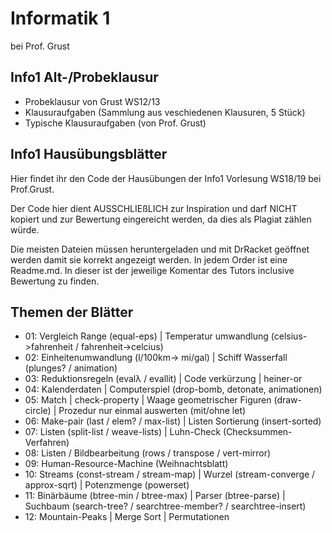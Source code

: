 # Informatik 1
bei Prof. Grust
## Info1 Alt-/Probeklausur
- Probeklausur von Grust WS12/13
- Klausuraufgaben (Sammlung aus veschiedenen Klausuren, 5 Stück)
- Typische Klausuraufgaben (von Prof. Grust)

## Info1 Hausübungsblätter
Hier findet ihr den Code der Hausübungen der Info1 Vorlesung WS18/19 bei Prof.Grust.

Der Code hier dient AUSSCHLIEßLICH zur Inspiration und darf NICHT kopiert und zur Bewertung eingereicht werden, da dies als Plagiat zählen würde.

Die meisten Dateien müssen heruntergeladen und mit DrRacket geöffnet werden damit sie korrekt angezeigt werden.
In jedem Order ist eine Readme.md. In dieser ist der jeweilige Komentar des Tutors inclusive Bewertung zu finden.

## Themen der Blätter
- 01: Vergleich Range (equal-eps) | Temperatur umwandlung (celsius->fahrenheit / fahrenheit->celcius) 
- 02: Einheitenumwandlung (l/100km-> mi/gal) | Schiff Wasserfall (plunges? / animation)
- 03: Reduktionsregeln (evalλ / evallit) | Code verkürzung | heiner-or
- 04: Kalenderdaten | Computerspiel (drop-bomb, detonate, animationen)
- 05: Match | check-property | Waage geometrischer Figuren (draw-circle) | Prozedur nur einmal auswerten (mit/ohne let)
- 06: Make-pair (last / elem? / max-list) | Listen Sortierung (insert-sorted)
- 07: Listen (split-list / weave-lists) | Luhn-Check (Checksummen-Verfahren)
- 08: Listen /  Bildbearbeitung (rows / transpose / vert-mirror)
- 09: Human-Resource-Machine (Weihnachtsblatt)
- 10: Streams (const-stream / stream-map) | Wurzel (stream-converge / approx-sqrt) | Potenzmenge (powerset)
- 11: Binärbäume (btree-min / btree-max) | Parser (btree-parse) | Suchbaum (search-tree?  / searchtree-member? / searchtree-insert)
- 12: Mountain-Peaks | Merge Sort | Permutationen
